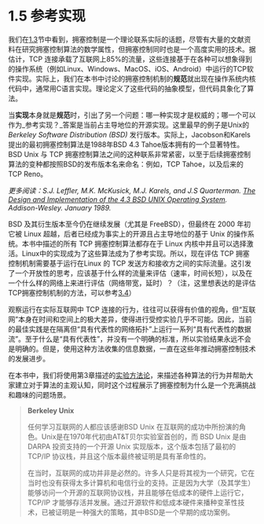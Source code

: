 # 1.5 参考实现

我们在[1.3](1.3-li-lun-ji-chu.md)节中看到，拥塞控制是一个理论联系实际的话题，尽管有大量的文献资料在研究拥塞控制算法的数学属性，但拥塞控制同时也是一个高度实用的技术。据估计，TCP 连接承载了互联网上85%的流量，这些连接基于在各种可以想象得到的操作系统（例如Linux、Windows、MacOS、iOS、Android）中运行的TCP软件实现。实际上，我们在本书中讨论的拥塞控制机制的**规范**就出现在操作系统内核代码中，通常用C语言实现。理论定义了这些代码的抽象模型，但代码具象化了算法。

当**实现**本身就是**规范**时，引出了另一个问题：哪一种实现才是权威的；哪一个可以作为_参考实现？_答案是当前占主导地位的开源实现。这里最早的例子是Unix的 _Berkeley Software Distribution (BSD)_ 发行版本。实际上，Jacobson和Karels提出的最初拥塞控制算法是1988年BSD 4.3 Tahoe版本拥有的一个显著特性。BSD Unix 与 TCP 拥塞控制算法之间的这种联系非常紧密，以至于后续拥塞控制算法的变种都按照BSD的发布版本名来命名：例如，TCP Tahoe，以及后来的TCP Reno。

_更多阅读：S.J. Leffler, M.K. McKusick, M.J. Karels, and J.S Quarterman._ [_The Design and Implementation of the 4.3 BSD UNIX Operating System_](https://www.goodreads.com/en/book/show/5770.The\_Design\_and\_Implementation\_of\_the\_4\_3BSD\_UNIX\_Operating\_System)_. Addison-Wesley. January 1989._

BSD 及其衍生版本至今仍在继续发展（尤其是 FreeBSD），但最终在 2000 年初它被 Linux 超越，后者已经成为事实上的开源且占主导地位的基于 Unix 的操作系统。本书中描述的所有 TCP 拥塞控制算法都存在于 Linux 内核中并且可以选择激活。Linux中的实现成为了这些算法成为了参考实现。所以，现在评估 TCP 拥塞控制机制需要基于运行在Linux 的 TCP 发送方和接收方之间的实际流量。这引发了一个开放性的思考，应该基于什么样的流量来评估（速率，时间长短），以及在一个什么样的网络上来进行评估（网络带宽，延时）？（注，这里想表达的是评估TCP拥塞控制机制的方法，可以参考[3.4](../chapter-3-ru-he-she-ji-yong-sai-kong-zhi-design-space/3.4-shi-yan-fang-fa-lun-wei-xiao-zheng.md)）

观察运行在实际互联网中 TCP 连接的行为，往往可以获得有价值的视角，但“互联网”本身在时间和空间上的极大差异，使得进行受控实验几乎不可能。因此，当前的最佳实践是在隔离但“具有代表性的网络拓扑”上运行一系列“具有代表性的数据流”。至于什么是“具有代表性”，并没有一个明确的标准，所以实验结果永远不会是明确的。但是，使用这种方法收集的信息数据，一直在这些年推动拥塞控制技术的发展进步。

在本书中，我们将使用第3章描述的[实验方法论](../chapter-3-ru-he-she-ji-yong-sai-kong-zhi-design-space/3.4-shi-yan-fang-fa-lun-wei-xiao-zheng.md)，来描述各种算法的行为并帮助大家建立对于算法的主观认知，同时这个过程展示了拥塞控制为什么是一个充满挑战和趣味的问题场景。

> **Berkeley Unix**
>
> 任何学习互联网的人都应该感谢BSD Unix 在互联网的成功中所扮演的角色。Unix是在1970年代初由AT\&T贝尔实验室首创的，而 BSD Unix 是由 DARPA 投资支持的一个开源 Unix 实现版本，这个版本包括了最初的 TCP/IP 协议栈，并且这个版本最终被证明是具有革命性的。
>
> 在当时，互联网的成功并非是必然的。许多人只是将其视为一个研究，它在当时也没有获得太多计算机和电信行业的支持。正是因为大学（及其学生）能够访问一个开源的互联网协议栈，并且能够在低成本的硬件上运行它，TCP/IP 才能够存活并发展。通过开源软件和低成本硬件来播种变革性技术，已被证明是一种强大的策略，其中BSD是一个早期的成功案例。
